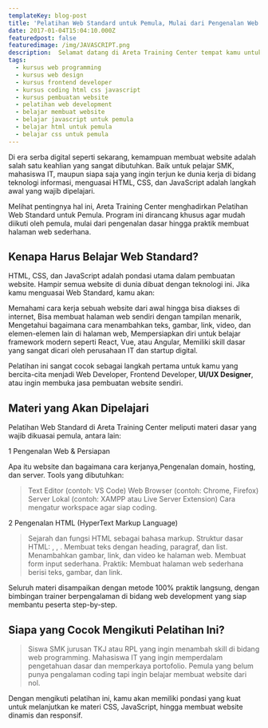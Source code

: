 ```yaml
---
templateKey: blog-post
title: 'Pelatihan Web Standard untuk Pemula, Mulai dari Pengenalan Web hingga Dasar HTML'
date: 2017-01-04T15:04:10.000Z
featuredpost: false
featuredimage: /img/JAVASCRIPT.png
description:  Selamat datang di Areta Training Center tempat kamu untuk Meningkatkan Skill bukan hanya dibidang IT tapi juga Bisnis Digital dengan Metode Full Praktek! Dunia IT terus berkembang, dan keahlian yang kamu miliki hari ini menentukan masa depan kariermu.
tags:
  - kursus web programming
  - kursus web design
  - kursus frontend developer
  - kursus coding html css javascript
  - kursus pembuatan website
  - pelatihan web development
  - belajar membuat website
  - belajar javascript untuk pemula
  - belajar html untuk pemula
  - belajar css untuk pemula
---
```





Di era serba digital seperti sekarang, kemampuan membuat website adalah salah satu keahlian yang sangat dibutuhkan. Baik untuk pelajar SMK, mahasiswa IT, maupun siapa saja yang ingin terjun ke dunia kerja di bidang
teknologi informasi, menguasai HTML, CSS, dan JavaScript adalah langkah awal yang wajib dipelajari.

Melihat pentingnya hal ini, Areta Training Center menghadirkan Pelatihan Web Standard untuk Pemula. Program ini dirancang khusus agar mudah diikuti oleh pemula, mulai dari pengenalan dasar hingga praktik membuat halaman web sederhana.

## Kenapa Harus Belajar Web Standard?

HTML, CSS, dan JavaScript adalah pondasi utama dalam pembuatan website. Hampir semua website di dunia dibuat dengan teknologi ini. Jika kamu menguasai Web Standard, kamu akan:

Memahami cara kerja sebuah website dari awal hingga bisa diakses di internet, Bisa membuat halaman web sendiri dengan tampilan menarik,
Mengetahui bagaimana cara menambahkan teks, gambar, link, video, dan elemen-elemen lain di halaman web, 
Mempersiapkan diri untuk belajar framework modern seperti React, Vue, atau Angular,  Memiliki skill dasar yang sangat dicari oleh perusahaan IT dan startup digital.


Pelatihan ini sangat cocok sebagai langkah pertama untuk kamu yang bercita-cita menjadi Web Developer, Frontend Developer, **UI/UX Designer**, atau ingin membuka jasa pembuatan website sendiri.


## Materi yang Akan Dipelajari

Pelatihan Web Standard di Areta Training Center meliputi materi dasar yang wajib dikuasai pemula, antara lain:

1 Pengenalan Web & Persiapan

  Apa itu website dan bagaimana cara kerjanya,Pengenalan domain, hosting, dan server.
  Tools yang dibutuhkan:
  > Text Editor (contoh: VS Code)
  > Web Browser (contoh: Chrome, Firefox)
  > Server Lokal (contoh: XAMPP atau Live Server Extension)
  Cara mengatur workspace agar siap coding.

2 Pengenalan HTML (HyperText Markup Language)

 > Sejarah dan fungsi HTML sebagai bahasa markup.
 > Struktur dasar HTML: <html>, <head>, <body>.
 > Membuat teks dengan heading, paragraf, dan list.
 > Menambahkan gambar, link, dan video ke halaman web. Membuat form input sederhana.
 > Praktik: Membuat halaman web sederhana berisi teks, gambar, dan link.

Seluruh materi disampaikan dengan metode 100% praktik langsung, dengan bimbingan trainer berpengalaman di bidang web development yang siap membantu peserta step-by-step.

## Siapa yang Cocok Mengikuti Pelatihan Ini?

 > Siswa SMK jurusan TKJ atau RPL yang ingin menambah skill di bidang web programming.
 > Mahasiswa IT yang ingin memperdalam pengetahuan dasar dan memperkaya portofolio.
 > Pemula yang belum punya pengalaman coding tapi ingin belajar membuat website dari nol.


Dengan mengikuti pelatihan ini, kamu akan memiliki pondasi yang kuat untuk melanjutkan ke materi CSS, JavaScript, hingga membuat website dinamis dan responsif.
